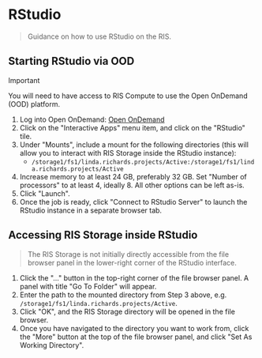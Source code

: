 # RStudio

> Guidance on how to use RStudio on the RIS.

## Starting RStudio via OOD

> [!IMPORTANT]
> You will need to have access to RIS Compute to use the Open OnDemand (OOD) platform.

1. Log into Open OnDemand: [Open OnDemand](https://ood.ris.wustl.edu/pun/sys/dashboard/)
2. Click on the "Interactive Apps" menu item, and click on the "RStudio" tile.
3. Under "Mounts", include a mount for the following directories (this will allow you to interact with RIS Storage inside the RStudio instance):
    * `/storage1/fs1/linda.richards.projects/Active:/storage1/fs1/linda.richards.projects/Active`
4. Increase memory to at least 24 GB, preferably 32 GB. Set "Number of processors" to at least 4, ideally 8. All other options can be left as-is.
5. Click "Launch".
6. Once the job is ready, click "Connect to RStudio Server" to launch the RStudio instance in a separate browser tab.

## Accessing RIS Storage inside RStudio

> The RIS Storage is not initially directly accessible from the file browser panel in the lower-right corner of the RStudio interface.

1. Click the "..." button in the top-right corner of the file browser panel. A panel with title "Go To Folder" will appear.
2. Enter the path to the mounted directory from Step 3 above, e.g. `/storage1/fs1/linda.richards.projects/Active`.
3. Click "OK", and the RIS Storage directory will be opened in the file browser.
4. Once you have navigated to the directory you want to work from, click the "More" button at the top of the file browser panel, and click "Set As Working Directory".
